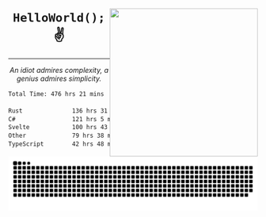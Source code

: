 <div text-align="center">
    <img src="https://i.imgur.com/h1q15Kt.gife" align="right" width="299" height="299">
    <h1 align="center"><code>HelloWorld();</code> ✌️</h1>
    <hr>
    <p align="center"><i>An idiot admires complexity, a genius admires simplicity.</i></p>
</div>

<!--START_SECTION:waka-->

```txt
Total Time: 476 hrs 21 mins

Rust              136 hrs 31 mins ██████░░░░░░░░░░░░░░░░░░░   24.56 %
C#                121 hrs 5 mins  █████▒░░░░░░░░░░░░░░░░░░░   21.78 %
Svelte            100 hrs 43 mins ████▓░░░░░░░░░░░░░░░░░░░░   18.12 %
Other             79 hrs 38 mins  ███▓░░░░░░░░░░░░░░░░░░░░░   14.32 %
TypeScript        42 hrs 48 mins  ██░░░░░░░░░░░░░░░░░░░░░░░   07.70 %
```

<!--END_SECTION:waka-->

<picture>
  <source media="(prefers-color-scheme: dark)" srcset="https://raw.githubusercontent.com/Somfic/Somfic/main/github-contribution-grid-snake-dark.svg">
  <source media="(prefers-color-scheme: light)" srcset="https://raw.githubusercontent.com/Somfic/Somfic/main/github-contribution-grid-snake.svg">
  <img alt="github contribution grid snake animation" src="https://raw.githubusercontent.com/Somfic/Somfic/main/github-contribution-grid-snake.svg">
</picture>
